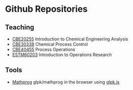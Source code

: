 Github Repositories
======================

## Teaching

* [CBE20255](http://jckantor.github.io/CBE20255) Introduction to Chemical Engineering Analysis
* [CBE30338](http://jckantor.github.io/CBE30338) Chemical Process Control
* [CBE40455](http://jckantor.github.io/CBE40455) Process Operations
* [ESTM60203](http://jckantor.github.io/ESTM60203) Introduction to Operations Research

## Tools

* [Mathprog](http://www3.nd.edu/~jeff/mathprog/) glpk/mathprog in the browser using [glpk.js](http://hgourvest.github.io/glpk.js/)
